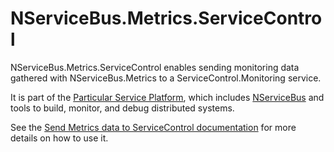 # NServiceBus.Metrics.ServiceControl

NServiceBus.Metrics.ServiceControl enables sending monitoring data gathered with NServiceBus.Metrics to a ServiceControl.Monitoring service.

It is part of the [Particular Service Platform](https://particular.net/service-platform), which includes [NServiceBus](https://particular.net/nservicebus) and tools to build, monitor, and debug distributed systems.

See the [Send Metrics data to ServiceControl documentation](https://docs.particular.net/monitoring/metrics/install-plugin) for more details on how to use it.
